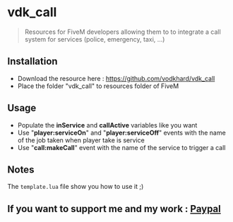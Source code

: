 # vdk_call

> Resources for FiveM developers allowing them to to integrate a call system for services (police, emergency, taxi, ...)

## Installation

- Download the resource here : https://github.com/vodkhard/vdk_call 
- Place the folder "vdk_call" to resources folder of FiveM

## Usage

- Populate the **inService** and **callActive** variables like you want
- Use "**player:serviceOn**" and "**player:serviceOff**" events with the name of the job taken when player take is service
- Use "**call:makeCall**" event with the name of the service to trigger a call

## Notes

The `template.lua` file show you how to use it ;)

## If you want to support me and my work : [Paypal](https://www.paypal.com/cgi-bin/webscr?cmd=_s-xclick&hosted_button_id=B3ZE4W8Y626MA)
